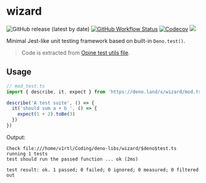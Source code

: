 # wizard

![GitHub release (latest by date)](https://img.shields.io/github/v/release/deno-libs/wizard?style=flat-square) [![GitHub Workflow Status][gh-actions-img]][github-actions]
[![Codecov][codecov-badge]][codecov] [![][docs-badge]][docs]

Minimal Jest-like unit testing framework based on built-in `Deno.test()`.

> Code is extracted from [Opine test utils file](https://github.com/asos-craigmorten/opine/blob/main/test/utils.ts).

## Usage

```ts
// mod_test.ts
import { describe, it, expect } from 'https://deno.land/x/wizard/mod.ts'

describe('A test suite', () => {
  it('should sum a + b ', () => {
    expect(1 + 2).toBe(3)
  })
})
```

Output:

```
Check file:///home/v1rtl/Coding/deno-libs/wizard/$deno$test.ts
running 1 tests
test should run the passed function ... ok (2ms)

test result: ok. 1 passed; 0 failed; 0 ignored; 0 measured; 0 filtered out
```

[gh-actions-img]: https://img.shields.io/github/workflow/status/deno-libs/wizard/CI?style=flat-square
[codecov]: https://codecov.io/gh/deno-libs/wizard
[github-actions]: https://github.com/deno-libs/wizard/actions
[license]: https://github.com/deno-libs/wizard-deno/blob/master/LICENSE
[codecov-badge]: https://img.shields.io/codecov/c/gh/deno-libs/wizard?style=flat-square
[docs-badge]: https://img.shields.io/github/v/release/deno-libs/wizard?color=yellow&label=Docs&logo=deno&style=flat-square
[docs]: https://doc.deno.land/https/deno.land/x/wizard/mod.ts
